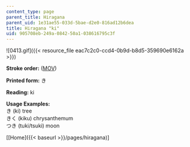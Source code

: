 ```yaml
---
content_type: page
parent_title: Hiragana
parent_uid: 1e31ae55-033d-5bae-d2e0-816ad12b6dea
title: Hiragana "ki"
uid: 905708eb-249a-0842-50a1-038616795c3f
---
```


![0413.gif]({{< resource_file eac7c2c0-ccd4-0b9d-b8d5-359690e6162a >}})

**Stroke order:** ([MOV](http://www.archive.org/download/MITRES21F.01S10_HIRAGANA_CHARACTERS/0413.mov))

**Printed form:** き

**Reading:** ki

**Usage Examples:**  
き (ki) tree  
きく (kiku) chrysanthemum  
つき (tuki/tsuki) moon

  
\[[Home]({{< baseurl >}}/pages/hiragana)\]